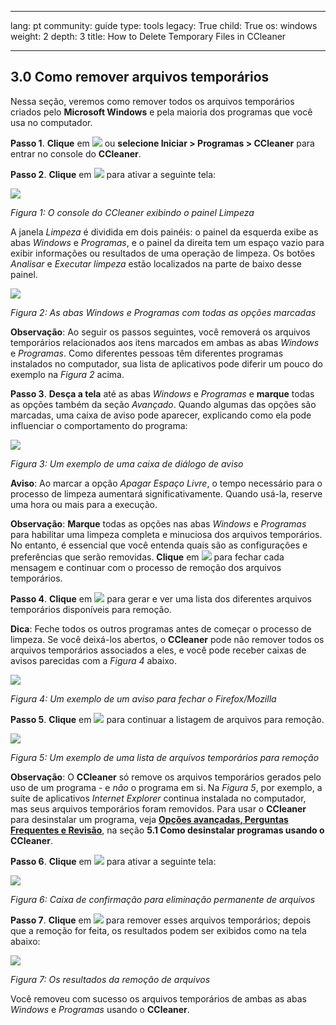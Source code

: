 

---

lang: pt
community: guide
type: tools
legacy: True
child: True
os: windows
weight: 2
depth: 3
title: How to Delete Temporary Files in CCleaner

---

<a name="3.0"></a>
## 3.0 Como remover arquivos temporários ##

Nessa seção, veremos como remover todos os arquivos temporários criados pelo **Microsoft Windows** e pela maioria dos programas que você usa no computador.

**Passo 1**. **Clique** em ![](/sbox/screen/ccleaner-pt/13.png) ou **selecione Iniciar > Programas > CCleaner** para entrar no console do **CCleaner**.

**Passo 2**. **Clique** em ![](/sbox/screen/ccleaner-pt/18.png) para ativar a seguinte tela:

![](/sbox/screen/ccleaner-pt/19.png) 

*Figura 1: O console do CCleaner exibindo o painel Limpeza*

A janela *Limpeza* é dividida em dois painéis: o painel da esquerda exibe as abas *Windows* e *Programas*, e o painel da direita tem um espaço vazio para exibir informações ou resultados de uma operação de limpeza. Os botões *Analisar* e *Executar limpeza* estão localizados na parte de baixo desse painel.

![](/sbox/screen/ccleaner-pt/20.png) 

*Figura 2: As abas Windows e Programas com todas as opções marcadas*

**Observação**: Ao seguir os passos seguintes, você removerá os arquivos temporários relacionados aos itens marcados em ambas as abas *Windows* e *Programas*. Como diferentes pessoas têm diferentes programas instalados no computador, sua lista de aplicativos pode diferir um pouco do exemplo na *Figura 2* acima.

**Passo 3**. **Desça a tela** até as abas *Windows* e *Programas* e **marque** todas as opções também da seção *Avançado*. Quando algumas das opções são marcadas, uma caixa de aviso pode aparecer, explicando como ela pode influenciar o comportamento do programa:

![](/sbox/screen/ccleaner-pt/21.png)

*Figura 3: Um exemplo de uma caixa de diálogo de aviso*

**Aviso**: Ao marcar a opção *Apagar Espaço Livre*, o tempo necessário para o processo de limpeza aumentará significativamente. Quando usá-la, reserve uma hora ou mais para a execução.

**Observação**: **Marque** todas as opções nas abas *Windows* e *Programas* para habilitar uma limpeza completa e minuciosa dos arquivos temporários. No entanto, é essencial que você entenda quais são as configurações e preferências que serão removidas. **Clique** em ![](/sbox/screen/ccleaner-pt/22.png) para fechar cada mensagem e continuar com o processo de remoção dos arquivos temporários.

**Passo 4**. **Clique** em ![](/sbox/screen/ccleaner-pt/23.png) para gerar e ver uma lista dos diferentes arquivos temporários disponíveis para remoção.

**Dica**: Feche todos os outros programas antes de começar o processo de limpeza. Se você deixá-los abertos, o **CCleaner** pode não remover todos os arquivos temporários associados a eles, e você pode receber caixas de avisos parecidas com a *Figura 4* abaixo.

![](/sbox/screen/ccleaner-pt/24.png)

*Figura 4: Um exemplo de um aviso para fechar o Firefox/Mozilla*

**Passo 5**. **Clique** em ![](/sbox/screen/ccleaner-pt/25.png) para continuar a listagem de arquivos para remoção.

![](/sbox/screen/ccleaner-pt/26.png)

*Figura 5: Um exemplo de uma lista de arquivos temporários para remoção*

**Observação**: O **CCleaner** só remove os arquivos temporários gerados pelo uso de um programa - e *não* o programa em si. Na *Figura 5*, por exemplo, a suíte de aplicativos *Internet Explorer* continua instalada no computador, mas seus arquivos temporários foram removidos. Para usar o **CCleaner** para desinstalar um programa, veja [**Opções avançadas, Perguntas Frequentes e Revisão**](/pt/ccleaner_faq), na seção **5.1 Como desinstalar programas usando o CCleaner**.

**Passo 6**. **Clique** em ![](/sbox/screen/ccleaner-pt/27.png) para ativar a seguinte tela:

![](/sbox/screen/ccleaner-pt/28.png)

*Figura 6: Caixa de confirmação para eliminação permanente de arquivos*

**Passo 7**. **Clique** em ![](/sbox/screen/ccleaner-pt/22.png) para remover esses arquivos temporários; depois que a remoção for feita, os resultados podem ser exibidos como na tela abaixo:

![](/sbox/screen/ccleaner-pt/29.png)

*Figura 7: Os resultados da remoção de arquivos*

Você removeu com sucesso os arquivos temporários de ambas as abas *Windows* e *Programas* usando o **CCleaner**.

